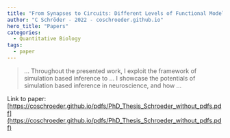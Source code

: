 ```yaml
---
title: "From Synapses to Circuits: Different Levels of Functional Modeling of the Retina"
author: "C Schröder - 2022 - coschroeder.github.io"
hero_title: "Papers"
categories:
  - Quantitative Biology
tags:
  - paper
---
```



>… Throughout the presented work, I exploit the framework of simulation based inference to … I showcase the potentials of simulation based inference in neuroscience, and how …

Link to paper: [https://coschroeder.github.io/pdfs/PhD_Thesis_Schroeder_without_pdfs.pdf](https://coschroeder.github.io/pdfs/PhD_Thesis_Schroeder_without_pdfs.pdf)
